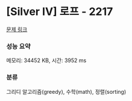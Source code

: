 # [Silver IV] 로프 - 2217 

[문제 링크](https://www.acmicpc.net/problem/2217) 

### 성능 요약

메모리: 34452 KB, 시간: 3952 ms

### 분류

그리디 알고리즘(greedy), 수학(math), 정렬(sorting)


